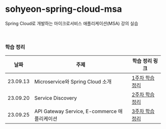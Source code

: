 # sohyeon-spring-cloud-msa
Spring Cloud로 개발하는 마이크로서비스 애플리케이션(MSA) 강의 실습

<br/>

### 학습 정리
|날짜|주제|학습 정리 링크|
|------|---|---|
|23.09.13|Microservice와 Spring Cloud 소개|[1주차 학습 정리](https://energetic-mimosa-b8e.notion.site/1-6ea81530df154f2a8fe259dfb590d62a?pvs=4)|
|23.09.20|Service Discovery|[2주차 학습 정리](https://energetic-mimosa-b8e.notion.site/2-17fbe6c29c7c41fb83a36be60a167bb6?pvs=4)|
|23.09.25|API Gateway Service, E-commerce 애플리케이션|[3주차 학습 정리](https://energetic-mimosa-b8e.notion.site/3-4-90b046c2f1be49aeb03bda9419e151e9?pvs=4)|
